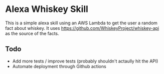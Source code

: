 # Alexa Whiskey Skill

This is a simple alexa skill using an AWS Lambda to get the user a random fact about whiskey.
It uses https://github.com/WhiskeyProject/whiskey-api as the source of the facts.

## Todo

* Add more tests / improve tests (probably shouldn't actaully hit the API)
* Automate deployment through Github actions
